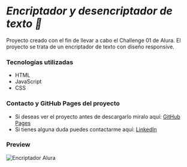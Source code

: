 <h1><em>Encriptador y desencriptador de texto 🔏</em></h1>

Proyecto creado con el fin de llevar a cabo el Challenge 01 de Alura. 
El proyecto se trata de un encriptador de texto con diseño responsive.

<h3>Tecnologías utilizadas</h3>

<ul>
  <li>HTML</li>
  <li>JavaScript</li>
  <li>CSS</li>
</ul>  

<h3>Contacto y GitHub Pages del proyecto</h3>



<ul>
  <li>Si deseas ver el proyecto antes de descargarlo miralo aquí: <a href="https://santiagohendz.github.io/Encriptador-HTML-y-CSS/">GitHub Pages</a></li>
  <li>Si tienes alguna duda puedes contactarme aquí: <a href="https://www.linkedin.com/in/santiagohendz/">LinkedIn</a></li>
</ul>

<h3>Preview</h3>

![Encriptador Alura](https://user-images.githubusercontent.com/100981612/212521596-4cbf4414-ecbe-434f-aef8-1e7a20a2f742.png)

